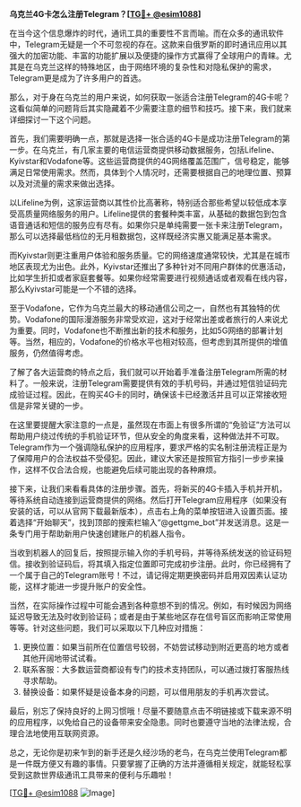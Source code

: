 **乌克兰4G卡怎么注册Telegram？[[TG💪+ @esim1088](https://t.me/s/esim1088)]**

在当今这个信息爆炸的时代，通讯工具的重要性不言而喻。而在众多的通讯软件中，Telegram无疑是一个不可忽视的存在。这款来自俄罗斯的即时通讯应用以其强大的加密功能、丰富的功能扩展以及便捷的操作方式赢得了全球用户的青睐。尤其是在乌克兰这样的特殊地区，由于网络环境的复杂性和对隐私保护的需求，Telegram更是成为了许多用户的首选。

那么，对于身在乌克兰的用户来说，如何获取一张适合注册Telegram的4G卡呢？这看似简单的问题背后其实隐藏着不少需要注意的细节和技巧。接下来，我们就来详细探讨一下这个问题。

首先，我们需要明确一点，那就是选择一张合适的4G卡是成功注册Telegram的第一步。在乌克兰，有几家主要的电信运营商提供移动数据服务，包括Lifeline、Kyivstar和Vodafone等。这些运营商提供的4G网络覆盖范围广，信号稳定，能够满足日常使用需求。然而，具体到个人情况时，还需要根据自己的地理位置、预算以及对流量的需求来做出选择。

以Lifeline为例，这家运营商以其性价比高著称，特别适合那些希望以较低成本享受高质量网络服务的用户。Lifeline提供的套餐种类丰富，从基础的数据包到包含语音通话和短信的服务应有尽有。如果你只是单纯需要一张卡来注册Telegram，那么可以选择最低档位的无月租数据包，这样既经济实惠又能满足基本需求。

而Kyivstar则更注重用户体验和服务质量。它的网络速度通常较快，尤其是在城市地区表现尤为出色。此外，Kyivstar还推出了多种针对不同用户群体的优惠活动，比如学生折扣或者家庭套餐等。如果你经常需要进行视频通话或者观看在线内容，那么Kyivstar可能是一个不错的选择。

至于Vodafone，它作为乌克兰最大的移动通信公司之一，自然也有其独特的优势。Vodafone的国际漫游服务非常受欢迎，这对于经常出差或者旅行的人来说尤为重要。同时，Vodafone也不断推出新的技术和服务，比如5G网络的部署计划等。当然，相应的，Vodafone的价格水平也相对较高，但考虑到其所提供的增值服务，仍然值得考虑。

了解了各大运营商的特点之后，我们就可以开始着手准备注册Telegram所需的材料了。一般来说，注册Telegram需要提供有效的手机号码，并通过短信验证码完成验证过程。因此，在购买4G卡的同时，确保该卡已经激活并且可以正常接收短信是非常关键的一步。

在这里要提醒大家注意的一点是，虽然现在市面上有很多所谓的“免验证”方法可以帮助用户绕过传统的手机验证环节，但从安全的角度来看，这种做法并不可取。Telegram作为一个强调隐私保护的应用程序，要求严格的实名制注册流程正是为了保障用户的合法权益不受侵犯。因此，建议大家还是按照官方指引一步步来操作，这样不仅合法合规，也能避免后续可能出现的各种麻烦。

接下来，让我们来看看具体的注册步骤。首先，将新买的4G卡插入手机并开机，等待系统自动连接到运营商提供的网络。然后打开Telegram应用程序（如果没有安装的话，可以从官网下载最新版本），点击右上角的菜单按钮进入设置页面。接着选择“开始聊天”，找到顶部的搜索栏输入“@gettgme_bot”并发送消息。这是一条专门用于帮助新用户快速创建账户的机器人指令。

当收到机器人的回复后，按照提示输入你的手机号码，并等待系统发送的验证码短信。接收到验证码后，将其填入指定位置即可完成初步注册。此时，你已经拥有了一个属于自己的Telegram账号！不过，请记得定期更换密码并启用双因素认证功能，这样才能进一步提升账户的安全性。

当然，在实际操作过程中可能会遇到各种意想不到的情况。例如，有时候因为网络延迟导致无法及时收到验证码；或者是由于某些地区存在信号盲区而影响正常使用等等。针对这些问题，我们可以采取以下几种应对措施：

1. 更换位置：如果当前所在位置信号较弱，不妨尝试移动到附近更高的地方或者其他开阔地带试试看。
2. 联系客服：大多数运营商都设有专门的技术支持团队，可以通过拨打客服热线寻求帮助。
3. 替换设备：如果怀疑是设备本身的问题，可以借用朋友的手机再次尝试。

最后，别忘了保持良好的上网习惯哦！尽量不要随意点击不明链接或下载来源不明的应用程序，以免给自己的设备带来安全隐患。同时也要遵守当地的法律法规，合理合法地使用互联网资源。

总之，无论你是初来乍到的新手还是久经沙场的老鸟，在乌克兰使用Telegram都是一件既方便又有趣的事情。只要掌握了正确的方法并遵循相关规定，就能轻松享受到这款世界级通讯工具带来的便利与乐趣啦！

[[TG💪+ @esim1088](https://t.me/s/esim1088) ![Image](https://i.postimg.cc/4NQfJmqS/Snipaste-2025-05-13-00-14-12.png)]